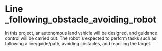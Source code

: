 # Line _following_obstacle_avoiding_robot
In this project, an autonomous land vehicle will be designed, and guidance control will be carried out. The robot is expected to perform tasks such as following a line/guide/path, avoiding obstacles, and reaching the target.
